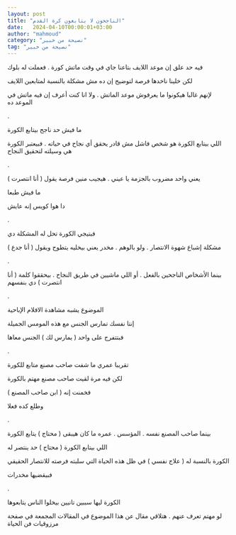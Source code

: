```yaml
---
layout: post
title: "الناجحون لا يتابعون كرة القدم"
date:   2024-04-10T00:00:01+03:00
author: "mahmoud"
category: "نصيحة من خبير"
tag: "نصيحة من خبير"
---
```



فيه حد علق إن موعد اللايف بتاعنا جاي في وقت ماتش كورة .
فعملت له بلوك

لكن خلينا ناخدها فرصة لتوضيح إن ده مش مشكلة بالنسبة
لمتابعين اللايف

لإنهم غالبا هيكونوا ما يعرفوش موعد الماتش . ولا انا كنت
أعرف إن فيه ماتش في الموعد ده

.

ما فيش حد ناجح بيتابع الكورة

اللي بيتابع الكورة هو شخص فاشل مش قادر يحقق أي نجاح في
حياته . فبيعتبر الكورة هي وسيلته لتحقيق النجاح

.

يعني واحد مضروب بالجزمة يا عيني . هيجيب منين فرصة يقول (
أنا انتصرت )

ما فيش طبعا

دا هوا كويس إنه عايش

.

فبتيجي الكورة تحل له المشكلة دي

مشكلة إشباع شهوة الانتصار . ولو بالوهم . مخدر يعني
بيخليه يتطوح ويقول ( أنا جدع )

.

بينما الأشخاص الناجحين بالفعل . أو اللي ماشيين في طريق
النجاح . بيحققوا كلمة ( أنا انتصرت ) دي بنفسهم

.

الموضوع يشبه مشاهدة الافلام الإباحية

إنتا نفسك تمارس الجنس مع هذه المومس الجميلة

فبتتفرج على واحد ( يمارس لك ) الجنس معاها

.

تقريبا عمري ما شفت صاحب مصنع متابع للكورة

لكن فيه مرة لقيت صاحب مصنع مهتم بالكورة

فخمنت إنه ( ابن صاحب المصنع )

وطلع كده فعلا

.

بينما صاحب المصنع نفسه . المؤسس . عمره ما كان هيبقى (
محتاج ) يتابع الكورة

اللي بيتابع الكورة ( محتاج ) حد ينتصر له

الكورة بالنسبة له ( علاج نفسي ) في ظل هذه الحياة التي
سلبته فرصته للانتصار الحقيقي

فبيقضيها مخدرات

.

الكورة ليها سببين تانيين بيخلوا الناس يتابعوها

لو مهتم تعرف عنهم . هتلاقي مقال عن هذا الموضوع في
المقالات المجمعة في صفحة مرزوقيات فن الحياة
